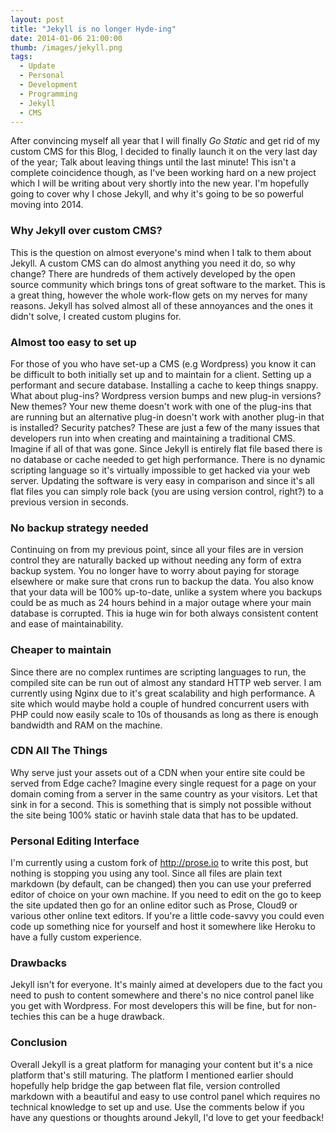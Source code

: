 ```yaml
---
layout: post
title: "Jekyll is no longer Hyde-ing"
date: 2014-01-06 21:00:00
thumb: /images/jekyll.png
tags:
  - Update
  - Personal
  - Development
  - Programming
  - Jekyll
  - CMS
---
```


After convincing myself all year that I will finally *Go Static* and get rid of my custom CMS for this Blog, I decided to finally launch it on the very last day of the year; Talk about leaving things until the last minute! This isn't a complete coincidence though, as I've been working hard on a new project which I will be writing about very shortly into the new year. I'm hopefully going to cover why I chose Jekyll, and why it's going to be so powerful moving into 2014.

### Why Jekyll over custom CMS?

This is the question on almost everyone's mind when I talk to them about Jekyll. A custom CMS can do almost anything you need it do, so why change? There are hundreds of them actively developed by the open source community which brings tons of great software to the market. This is a great thing, however the whole work-flow gets on my nerves for many reasons. Jekyll has solved almost all of these annoyances and the ones it didn't solve, I created custom plugins for.

### Almost too easy to set up

For those of you who have set-up a CMS (e.g Wordpress) you know it can be difficult to both initially set up and to maintain for a client. Setting up a performant and secure database. Installing a cache to keep things snappy. What about plug-ins? Wordpress version bumps and new plug-in versions? New themes? Your new theme doesn't work with one of the plug-ins that are running but an alternative plug-in doesn't work with another plug-in that is installed? Security patches? These are just a few of the many issues that developers run into when creating and maintaining a traditional CMS. Imagine if all of that was gone. Since Jekyll is entirely flat file based there is no database or cache needed to get high performance. There is no dynamic scripting language so it's virtually impossible to get hacked via your web server. Updating the software is very easy in comparison and since it's all flat files you can simply role back (you are using version control, right?) to a previous version in seconds.

### No backup strategy needed

Continuing on from my previous point, since all your files are in version control they are naturally backed up without needing any form of extra backup system. You no longer have to worry about paying for storage elsewhere or make sure that crons run to backup the data. You also know that your data will be 100% up-to-date, unlike a system where you backups could be as much as 24 hours behind in a major outage where your main database is corrupted. This ia huge win for both always consistent content and ease of maintainability.

### Cheaper to maintain

Since there are no complex runtimes are scripting languages to run, the compiled site can be run out of almost any standard HTTP web server. I am currently using Nginx due to it's great scalability and high performance. A site which would maybe hold a couple of hundred concurrent users with PHP could now easily scale to 10s of thousands as long as there is enough bandwidth and RAM on the machine.

### CDN All The Things

Why serve just your assets out of a CDN when your entire site could be served from Edge cache? Imagine every single request for a page on your domain coming from a server in the same country as your visitors. Let that sink in for a second. This is something that is simply not possible without the site being 100% static or havinh stale data that has to be updated.

### Personal Editing Interface

I'm currently using a custom fork of http://prose.io to write this post, but nothing is stopping you using any tool. Since all files are plain text markdown (by default, can be changed) then you can use your preferred editor of choice on your own machine. If you need to edit on the go to keep the site updated then go for an online editor such as Prose, Cloud9 or various other online text editors. If you're a little code-savvy you could even code up something nice for yourself and host it somewhere like Heroku to have a fully custom experience.

### Drawbacks

Jekyll isn't for everyone. It's mainly aimed at developers due to the fact you need to push to content somewhere and there's no nice control panel like you get with Wordpress. For most developers this will be fine, but for non-techies this can be a huge drawback.

### Conclusion

Overall Jekyll is a great platform for managing your content but it's a nice platform that's still maturing. The platform I mentioned earlier should hopefully help bridge the gap between flat file, version controlled markdown with a beautiful and easy to use control panel which requires no technical knowledge to set up and use. Use the comments below if you have any questions or thoughts around Jekyll, I'd love to get your feedback!








